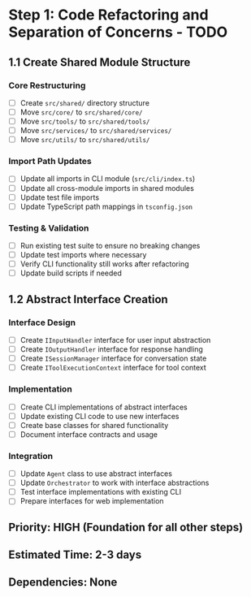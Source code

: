 # Step 1: Code Refactoring and Separation of Concerns - TODO

## 1.1 Create Shared Module Structure

### Core Restructuring
- [ ] Create `src/shared/` directory structure
- [ ] Move `src/core/` to `src/shared/core/`
- [ ] Move `src/tools/` to `src/shared/tools/`
- [ ] Move `src/services/` to `src/shared/services/`
- [ ] Move `src/utils/` to `src/shared/utils/`

### Import Path Updates
- [ ] Update all imports in CLI module (`src/cli/index.ts`)
- [ ] Update all cross-module imports in shared modules
- [ ] Update test file imports
- [ ] Update TypeScript path mappings in `tsconfig.json`

### Testing & Validation
- [ ] Run existing test suite to ensure no breaking changes
- [ ] Update test imports where necessary
- [ ] Verify CLI functionality still works after refactoring
- [ ] Update build scripts if needed

## 1.2 Abstract Interface Creation

### Interface Design
- [ ] Create `IInputHandler` interface for user input abstraction
- [ ] Create `IOutputHandler` interface for response handling
- [ ] Create `ISessionManager` interface for conversation state
- [ ] Create `IToolExecutionContext` interface for tool context

### Implementation
- [ ] Create CLI implementations of abstract interfaces
- [ ] Update existing CLI code to use new interfaces
- [ ] Create base classes for shared functionality
- [ ] Document interface contracts and usage

### Integration
- [ ] Update `Agent` class to use abstract interfaces
- [ ] Update `Orchestrator` to work with interface abstractions
- [ ] Test interface implementations with existing CLI
- [ ] Prepare interfaces for web implementation

## Priority: HIGH (Foundation for all other steps)
## Estimated Time: 2-3 days
## Dependencies: None
